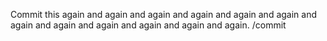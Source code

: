 Commit this again and again and again and again and again and again and again and again and again and again and again and again.
/commit



